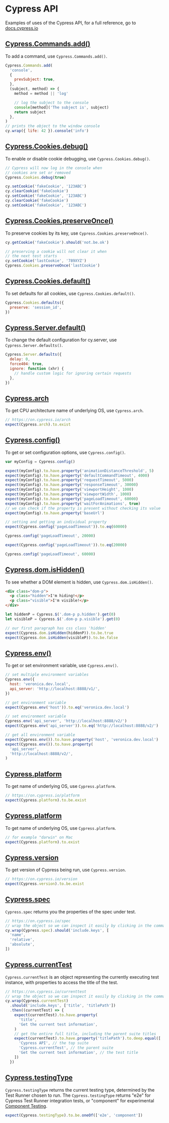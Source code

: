 # Cypress API

Examples of uses of the Cypress API, for a full reference, go to [docs.cypress.io](https://on.cypress.io/custom-commands)

## [Cypress.Commands.add()](https://on.cypress.io/custom-commands)

To add a command, use `Cypress.Commands.add()`.

<!-- fiddle add command -->

```js
Cypress.Commands.add(
  'console',
  {
    prevSubject: true,
  },
  (subject, method) => {
    method = method || 'log'

    // log the subject to the console
    console[method]('The subject is', subject)
    return subject
  },
)
// prints the object to the window console
cy.wrap({ life: 42 }).console('info')
```

<!-- fiddle-end -->

## [Cypress.Cookies.debug()](https://on.cypress.io/cookies)

To enable or disable cookie debugging, use `Cypress.Cookies.debug()`.

<!-- fiddle debug -->

```js
// Cypress will now log in the console when
// cookies are set or removed
Cypress.Cookies.debug(true)

cy.setCookie('fakeCookie', '123ABC')
cy.clearCookie('fakeCookie')
cy.setCookie('fakeCookie', '123ABC')
cy.clearCookie('fakeCookie')
cy.setCookie('fakeCookie', '123ABC')
```

<!-- fiddle-end -->

## [Cypress.Cookies.preserveOnce()](https://on.cypress.io/cookies)

To preserve cookies by its key, use `Cypress.Cookies.preserveOnce()`.

<!-- fiddle preserveOnce -->

```js
cy.getCookie('fakeCookie').should('not.be.ok')

// preserving a cookie will not clear it when
// the next test starts
cy.setCookie('lastCookie', '789XYZ')
Cypress.Cookies.preserveOnce('lastCookie')
```

<!-- fiddle-end -->

## [Cypress.Cookies.default()](https://on.cypress.io/cookies)

To set defaults for all cookies, use `Cypress.Cookies.default()`.

<!-- fiddle cookies defaults -->

```js
Cypress.Cookies.defaults({
  preserve: 'session_id',
})
```

<!-- fiddle-end -->

## [Cypress.Server.default()](https://on.cypress.io/cypress-server)

To change the default configuration for cy.server, use `Cypress.Server.defaults()`.

```js
Cypress.Server.defaults({
  delay: 0,
  force404: true,
  ignore: function (xhr) {
    // handle custom logic for ignoring certain requests
  },
})
```

## [Cypress.arch](https://on.cypress.io/arch)

To get CPU architecture name of underlying OS, use `Cypress.arch`.

<!-- fiddle Cypress.arch / Get the architecture name -->

```js
// https://on.cypress.io/arch
expect(Cypress.arch).to.exist
```

<!-- fiddle-end -->

## [Cypress.config()](https://on.cypress.io/config)

To get or set configuration options, use `Cypress.config()`.

<!-- fiddle Cypress.config -->

```js
var myConfig = Cypress.config()

expect(myConfig).to.have.property('animationDistanceThreshold', 5)
expect(myConfig).to.have.property('defaultCommandTimeout', 4000)
expect(myConfig).to.have.property('requestTimeout', 5000)
expect(myConfig).to.have.property('responseTimeout', 30000)
expect(myConfig).to.have.property('viewportHeight', 1000)
expect(myConfig).to.have.property('viewportWidth', 1000)
expect(myConfig).to.have.property('pageLoadTimeout', 60000)
expect(myConfig).to.have.property('waitForAnimations', true)
// we can check if the property is present without checking its value
expect(myConfig).to.have.property('baseUrl')

// setting and getting an individual property
expect(Cypress.config('pageLoadTimeout')).to.eq(60000)

Cypress.config('pageLoadTimeout', 20000)

expect(Cypress.config('pageLoadTimeout')).to.eq(20000)

Cypress.config('pageLoadTimeout', 60000)
```

<!-- fiddle-end -->

## [Cypress.dom.isHidden()](https://on.cypress.io/dom)

To see whether a DOM element is hidden, use `Cypress.dom.isHidden()`.

<!-- fiddle Cypress.dom.isHidden -->

```html
<div class="dom-p">
  <p class="hidden">I'm hiding!</p>
  <p class="visible">I'm visible!</p>
</div>
```

```js
let hiddenP = Cypress.$('.dom-p p.hidden').get(0)
let visibleP = Cypress.$('.dom-p p.visible').get(0)

// our first paragraph has css class 'hidden'
expect(Cypress.dom.isHidden(hiddenP)).to.be.true
expect(Cypress.dom.isHidden(visibleP)).to.be.false
```

<!-- fiddle-end -->

## [Cypress.env()](https://on.cypress.io/env)

To get or set environment variable, use `Cypress.env()`.

<!-- fiddle Cypress.env -->

```js
// set multiple environment variables
Cypress.env({
  host: 'veronica.dev.local',
  api_server: 'http://localhost:8888/v1/',
})

// get environment variable
expect(Cypress.env('host')).to.eq('veronica.dev.local')

// set environment variable
Cypress.env('api_server', 'http://localhost:8888/v2/')
expect(Cypress.env('api_server')).to.eq('http://localhost:8888/v2/')

// get all environment variable
expect(Cypress.env()).to.have.property('host', 'veronica.dev.local')
expect(Cypress.env()).to.have.property(
  'api_server',
  'http://localhost:8888/v2/',
)
```

<!-- fiddle-end -->

## [Cypress.platform](https://on.cypress.io/platform)

To get name of underlying OS, use `Cypress.platform`.

<!-- fiddle Cypress.platform / Get underlying OS name -->

```js
// https://on.cypress.io/platform
expect(Cypress.platform).to.be.exist
```

<!-- fiddle-end -->

## [Cypress.platform](https://on.cypress.io/platform)

To get name of underlying OS, use `Cypress.platform`.

<!-- fiddle Cypress.platform -->

```js
// for example "darwin" on Mac
expect(Cypress.platform).to.exist
```

<!-- fiddle-end -->

## [Cypress.version](https://on.cypress.io/version)

To get version of Cypress being run, use `Cypress.version`.

<!-- fiddle Cypress.version / Get current version of Cypress being run -->

```js
// https://on.cypress.io/version
expect(Cypress.version).to.be.exist
```

<!-- fiddle-end -->

## [Cypress.spec](https://on.cypress.io/spec)

`Cypress.spec` returns you the properties of the spec under test.

<!-- fiddle Cypress.spec / Get current spec information -->

```js
// https://on.cypress.io/spec
// wrap the object so we can inspect it easily by clicking in the command log
cy.wrap(Cypress.spec).should('include.keys', [
  'name',
  'relative',
  'absolute',
])
```

<!-- fiddle-end -->

## [Cypress.currentTest](https://docs.cypress.io/api/cypress-api/currenttest)

`Cypress.currentTest` is an object representing the currently executing test instance, with properties to access the title of the test.

<!-- fiddle Cypress.currentTest / Get the current test information -->

```js
// https://on.cypress.io/currenttest
// wrap the object so we can inspect it easily by clicking in the command log
cy.wrap(Cypress.currentTest)
  .should('include.keys', ['title', 'titlePath'])
  .then((currentTest) => {
    expect(currentTest).to.have.property(
      'title',
      'Get the current test information',
    )
    // get the entire full title, including the parent suite titles
    expect(currentTest).to.have.property('titlePath').to.deep.equal([
      'Cypress API', // the top suite
      'Cypress.currentTest', // the parent suite
      'Get the current test information', // the test title
    ])
  })
```

<!-- fiddle-end -->

## [Cypress.testingType](https://docs.cypress.io/api/cypress-api/testing-type)

`Cypress.testingType` returns the current testing type, determined by the Test Runner chosen to run. The `Cypress.testingType` returns "e2e" for Cypress Test Runner integration tests, or "component" for experimental [Component Testing](https://on.cypress.io/component-testing).

<!-- fiddle.only Cypress.testingType -->

```js
expect(Cypress.testingType).to.be.oneOf(['e2e', 'component'])
```

<!-- fiddle-end -->
